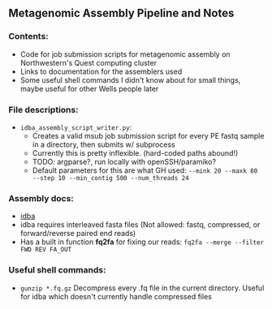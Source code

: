 ## Metagenomic Assembly Pipeline and Notes

### Contents:
* Code for job submission scripts for metagenomic assembly on Northwestern's Quest computing cluster
* Links to documentation for the assemblers used
* Some useful shell commands I didn't know about for small things, maybe useful for other Wells people later

### File descriptions:
* `idba_assembly_script_writer.py`:
  * Creates a valid msub job submission script for every PE fastq sample in a directory, then submits w/ subprocess
  * Currently this is pretty inflexible. (hard-coded paths abound!)
  * TODO: argparse?, run locally with openSSH/paramiko?
  * Default parameters for this are what GH used: `--mink 20 --maxk 80 --step 10 --min_contig 500 --num_threads 24`

### Assembly docs:
* [idba](https://github.com/loneknightpy/idba)
* idba requires interleaved fasta files (Not allowed: fastq, compressed, or forward/reverse paired end reads)
* Has a built in function **fq2fa** for fixing our reads: `fq2fa --merge --filter FWD REV FA_OUT`

### Useful shell commands:
* `gunzip *.fq.gz` Decompress every .fq file in the current directory. Useful for idba which doesn't currently handle compressed files
